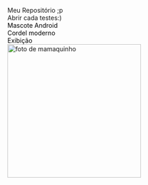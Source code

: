  <style>
  img{
   width:300px;
  }

  a{
   text-decoration: none;
   color: black;
  }
  a:hover{
   text-decoration: underline;
   color: darkred;
  }
  
  }
 </style>

Meu Repositório ;p <br>
Abrir cada testes:) <br>
<a href="https://euleoaraujo.github.io/html-css/exercicios/desafiocap16/android" target="_blank">Mascote Android </a>
<br>
<a href="https://euleoaraujo.github.io/html-css/exercicios/desafio012/cordel"  target="_blank">Cordel moderno </a>
<br>
<a href="https://euleoaraujo.github.io/html-css/exercicios/leo/inde"  target="_blank">Exibição </a>
<br>
 <img src="https://static.ndmais.com.br/2021/02/antonio-macaco-prego-bc-6-691x800.jpg" alt="foto de mamaquinho"> 

